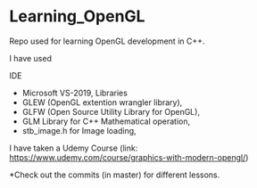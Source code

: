 # Learning_OpenGL

Repo used for learning OpenGL development in C++. 

I have used 

IDE
  - Microsoft VS-2019,
Libraries
  - GLEW (OpenGL extention wrangler library), 
  - GLFW (Open Source Utility Library for OpenGL), 
  - GLM Library for C++ Mathematical operation, 
  - stb_image.h for Image loading,
  
I have taken a Udemy Course (link: https://www.udemy.com/course/graphics-with-modern-opengl/)

*Check out the commits (in master) for different lessons.
